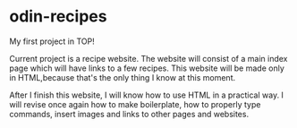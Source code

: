 # odin-recipes
My first project in TOP!

Current project is a recipe website. The website will consist of a main index page which will have links to a few recipes. This website will be made only in HTML,because that's the only thing I know at this moment.

After I finish this website, I will know how to use HTML in a practical way. I will revise once again how to make boilerplate, how to properly type commands, insert images and links to other pages and websites.